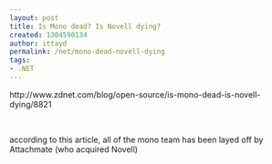 ```yaml
---
layout: post
title: Is Mono dead? Is Novell dying?
created: 1304590134
author: ittayd
permalink: /net/mono-dead-novell-dying
tags:
- .NET
---
```

<p>http://www.zdnet.com/blog/open-source/is-mono-dead-is-novell-dying/8821</p>
<p>&nbsp;</p>
<p>according to this article, all of the mono team has been layed off by Attachmate (who acquired Novell)</p>
<p>&nbsp;</p>
<p>&nbsp;</p>
